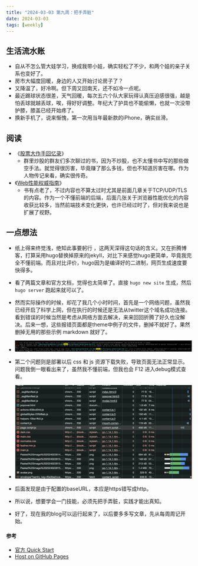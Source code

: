 ```yaml
---
title: "2024-03-03 第九周：把手弄脏"
date: 2024-03-03
tags: [weekly]
---
```


## 生活流水账
- 自从不怎么管大娃学习，换成我带小娃，确实轻松了不少，和两个娃的亲子关系也变好了。
- 房市大幅度回暖，身边的人又开始讨论房子了？
- 又降温了，好冷啊。但下周又回南天，还不如冷一点呢。
- 最近踢球状态很差，天气回暖，每次五六个队大家玩得认真压迫感很强，越是怕丢球就越丢球，唉，得好好调整。年纪大了护具也不能偷懒，也就一次没带护膝，膝盖已经开始疼了。
- 换新手机了，说来惭愧，第一次用当年最新款的iPhone，确实丝滑。

## 阅读
- 《[股票大作手回忆录](https://book.douban.com/subject/5382213/)》
	- 群里炒股的群友们多次聊过的书，因为不炒股，也不太懂书中写的那些做空手法。就觉得很厉害，毕竟赚了那么多钱，但也不知道厉害在哪。作为人物传记来看，确实很传奇。
- 《[Web性能权威指南](https://book.douban.com/subject/25856314/)》
    - 书有点老了，不过内容也不算太过时尤其是前面几章关于TCP/UDP/TLS的内容。作为一个不懂前端的后端，后面几张关于浏览器性能优化的内容收获比较多，当然前端技术变化更快，也许已经过时了，但对我来说也是扩展了视野。

## 一点想法
- 纸上得来终觉浅，绝知此事要躬行 ，这两天深得这句话的含义。又在折腾博客，打算采用hugo替换掉原来的jekyII，对比下来感觉hugo更简单，毕竟我完全不懂前端。而且对比评价，hugo因为是编译好的二进制，网页生成速度要快得多。
- 看了两篇文章和官方文档，觉得也太简单了。直接 `hugo new site` 生成，然后 `hugo server` 跑起来就可以了。
- 然而实际操作的时候，却花了我几个小时时间，首先是一个网络问题，虽然我已经开启了科学上网，但在执行的时候还是无法从twitter这个域名成功连接。看到错误的时候当然是考虑从网络方面去解决，来来回回折腾了好久也没解决。后来一想，这些报错页面都是theme中例子的文件，删掉不就好了。果然删掉无用的那些示例 markdown 就好了。
- ![Pasted image 20240303141954.png](https://raw.githubusercontent.com/zhiqli/imgs/main/Pasted%20image%2020240303141954.png)

- 第二个问题则是部署以后 css 和 js 资源下载失败，导致页面无法正常显示。问题我倒一眼看出来了，虽然我不懂前端，但我也会 F12 进入debug模式查看。
- ![Pasted image 20240302214252.png](https://raw.githubusercontent.com/zhiqli/imgs/main/Pasted%20image%2020240302214252.png)

- 后面发现是由于配置的baseURL，本应是https错写成http。
- 所以说，想要学会一门技能，必须先把手弄脏，实践才能出真知。
- 好了，现在我的blog可以运行起来了，以后要多多写文章，先从每周周记开始。

#### 参考
- [官方 Quick Start](https://gohugo.io/getting-started/quick-start/)
- [Host on GitHub Pages](https://gohugo.io/hosting-and-deployment/hosting-on-github/#build-hugo-with-github-action)